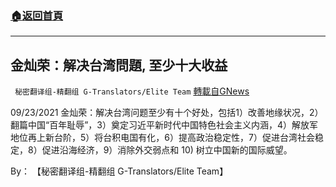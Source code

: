 ###  [:house:返回首頁](https://github.com/ourhimalayas/txt)
---


## 金灿荣：解决台湾問題, 至少十大收益
` 秘密翻译组-精翻组 G-Translators/Elite Team` [轉載自GNews](https://gnews.org/zh-hans/1562988/)

09/23/2021 金灿荣：解决台湾问题至少有十个好处，包括1）改善地缘状况，2）翻篇中国“百年耻辱”，3）奠定习近平新时代中国特色社会主义内涵，4）解放军地位再上新台阶，5）将台积电国有化，6）提高政治稳定性，7）促进台湾社会稳定，8）促进沿海经济，9）消除外交弱点和 10) 树立中国新的国际威望。

By： 【秘密翻译组-精翻组 G-Translators/Elite Team】
